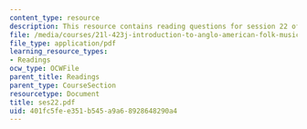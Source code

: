 ```yaml
---
content_type: resource
description: This resource contains reading questions for session 22 of the course.
file: /media/courses/21l-423j-introduction-to-anglo-american-folk-music-fall-2005/401fc5fee351b545a9a68928648290a4_ses22.pdf
file_type: application/pdf
learning_resource_types:
- Readings
ocw_type: OCWFile
parent_title: Readings
parent_type: CourseSection
resourcetype: Document
title: ses22.pdf
uid: 401fc5fe-e351-b545-a9a6-8928648290a4
---
```

